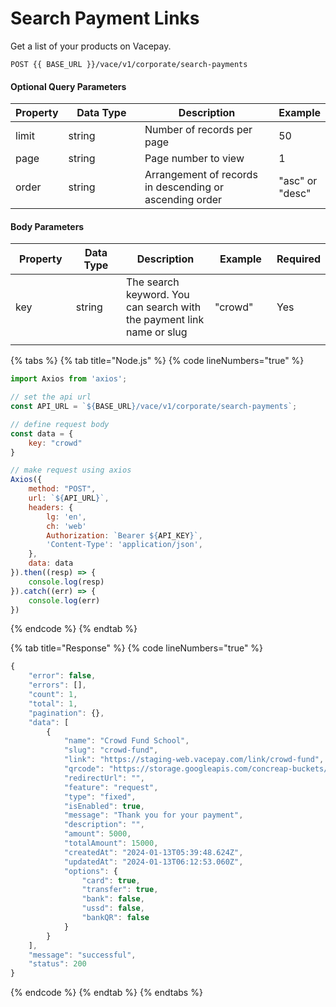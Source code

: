 # Search Payment Links

Get a list of your products on Vacepay.&#x20;

```
POST {{ BASE_URL }}/vace/v1/corporate/search-payments
```

#### Optional Query Parameters

<table><thead><tr><th>Property</th><th width="158">Data Type</th><th width="279">Description</th><th>Example</th></tr></thead><tbody><tr><td>limit</td><td>string</td><td>Number of records per page</td><td>50</td></tr><tr><td>page</td><td>string</td><td>Page number to view</td><td>1</td></tr><tr><td>order</td><td>string</td><td>Arrangement of records in descending or ascending order</td><td>"asc" or "desc"</td></tr></tbody></table>

#### Body Parameters

<table><thead><tr><th width="135">Property</th><th width="158">Data Type</th><th width="283">Description</th><th width="155">Example</th><th>Required</th></tr></thead><tbody><tr><td>key</td><td>string</td><td>The search keyword. You can search with the payment link name or slug</td><td>"crowd"</td><td>Yes</td></tr><tr><td></td><td></td><td></td><td></td><td></td></tr></tbody></table>

{% tabs %}
{% tab title="Node.js" %}
{% code lineNumbers="true" %}
```javascript
import Axios from 'axios';

// set the api url
const API_URL = `${BASE_URL}/vace/v1/corporate/search-payments`;

// define request body
const data = {
    key: "crowd"
}

// make request using axios
Axios({
    method: "POST",
    url: `${API_URL}`,
    headers: {
        lg: 'en',
        ch: 'web'
        Authorization: `Bearer ${API_KEY}`,
        'Content-Type': 'application/json',
    },
    data: data
}).then((resp) => {
    console.log(resp)
}).catch((err) => {
    console.log(err)
})
```
{% endcode %}
{% endtab %}

{% tab title="Response" %}
{% code lineNumbers="true" %}
```javascript
{
    "error": false,
    "errors": [],
    "count": 1,
    "total": 1,
    "pagination": {},
    "data": [
        {
            "name": "Crowd Fund School",
            "slug": "crowd-fund",
            "link": "https://staging-web.vacepay.com/link/crowd-fund",
            "qrcode": "https://storage.googleapis.com/concreap-buckets/qrcode-4ebc1b81",
            "redirectUrl": "",
            "feature": "request",
            "type": "fixed",
            "isEnabled": true,
            "message": "Thank you for your payment",
            "description": "",
            "amount": 5000,
            "totalAmount": 15000,
            "createdAt": "2024-01-13T05:39:48.624Z",
            "updatedAt": "2024-01-13T06:12:53.060Z",
            "options": {
                "card": true,
                "transfer": true,
                "bank": false,
                "ussd": false,
                "bankQR": false
            }
        }
    ],
    "message": "successful",
    "status": 200
}
```
{% endcode %}
{% endtab %}
{% endtabs %}
